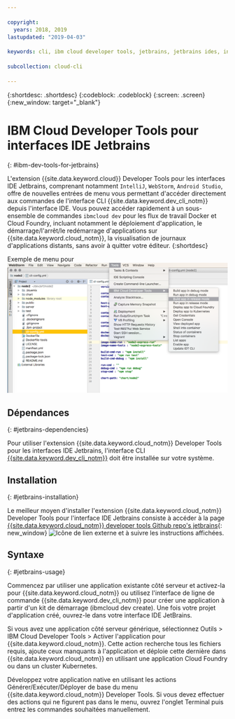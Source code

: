 ```yaml
---

copyright:
  years: 2018, 2019
lastupdated: "2019-04-03"

keywords: cli, ibm cloud developer tools, jetbrains, jetbrains ides, intellij, webstorm, android studio, ibmcloud dev, view remote logs, ibmcloud docker commands

subcollection: cloud-cli

---
```


{:shortdesc: .shortdesc}
{:codeblock: .codeblock}
{:screen: .screen}
{:new_window: target="_blank"}

# IBM Cloud Developer Tools pour interfaces IDE Jetbrains
{: #ibm-dev-tools-for-jetbrains}

L'extension {{site.data.keyword.cloud}} Developer Tools pour les interfaces IDE Jetbrains, comprenant notamment `IntelliJ`, `WebStorm`, `Android Studio`, offre de nouvelles entrées de menu vous permettant d'accéder directement aux commandes de l'interface CLI {{site.data.keyword.dev_cli_notm}} depuis l'interface IDE. Vous pouvez accéder rapidement à un sous-ensemble de commandes `ibmcloud dev` pour les flux de travail Docker et Cloud Foundry, incluant notamment le déploiement d'application, le démarrage/l'arrêt/le redémarrage d'applications sur {{site.data.keyword.cloud_notm}}, la visualisation de journaux d'applications distants, sans avoir à quitter votre éditeur.
{:shortdesc}

Exemple de menu pour ![Capture d'écran d'IBM Cloud Developer Tools s'exécutant dans l'environnement IDE WebStorm.](jetbrains.png "{{site.data.keyword.cloud_notm}} Developer Tools s'exécutant dans l'environnement IDE WebStorm")


## Dépendances
{: #jetbrains-dependencies}

Pour utiliser l'extension {{site.data.keyword.cloud_notm}} Developer Tools pour les interfaces IDE Jetbrains, l'interface CLI [{{site.data.keyword.dev_cli_notm}}](/docs/cli?topic=cloud-cli-ibmcloud-cli#ibmcloud-cli) doit être installée sur votre système.

## Installation
{: #jetbrains-installation}

Le meilleur moyen d'installer l'extension {{site.data.keyword.cloud_notm}} Developer Tools pour l'interface IDE Jetbrains consiste à accéder à la page [{{site.data.keyword.cloud_notm}} developer tools Github repo's jetbrains](https://github.com/IBM-Cloud/ibm-cloud-developer-tools/tree/master/jetbrains){: new_window} ![Icône de lien externe](../../icons/launch-glyph.svg "Icône de lien externe") et à suivre les instructions affichées.

## Syntaxe
{: #jetbrains-usage}

Commencez par utiliser une application existante côté serveur et activez-la pour {{site.data.keyword.cloud_notm}} ou utilisez l'interface de ligne de commande {{site.data.keyword.dev_cli_notm}} pour créer une application à partir d'un kit de démarrage (ibmcloud dev create). Une fois votre projet d'application créé, ouvrez-le dans votre interface IDE JetBrains.

Si vous avez une application côté serveur générique, sélectionnez Outils > IBM Cloud Developer Tools > Activer l'application pour {{site.data.keyword.cloud_notm}}. Cette action recherche tous les fichiers requis, ajoute ceux manquants à l'application et déploie cette dernière dans {{site.data.keyword.cloud_notm}} en utilisant une application Cloud Foundry ou dans un cluster Kubernetes.

Développez votre application native en utilisant les actions Générer/Exécuter/Déployer de base du menu {{site.data.keyword.cloud_notm}} Developer Tools. Si vous devez effectuer des actions qui ne figurent pas dans le menu, ouvrez l'onglet Terminal puis entrez les commandes souhaitées manuellement.
